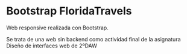 # Bootstrap FloridaTravels
Web responsive realizada con Bootstrap. 

Se trata de una web sin backend como actividad final de la asignatura Diseño de interfaces web de 2ºDAW
